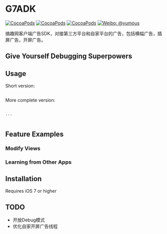 # G7ADK

[![CocoaPods](https://img.shields.io/cocoapods/v/FLEX.svg)](http://cocoapods.org/?q=G7ADK)
 [![CocoaPods](https://img.shields.io/cocoapods/l/FLEX.svg)](https://github.com/gao7ios/G7ADK/blob/master/LICENSE)
 [![CocoaPods](https://img.shields.io/cocoapods/p/FLEX.svg)]()
 [![Weibo: @yumous](https://img.shields.io/badge/contact-@aboutios-blue.svg?style=flat)](http://weibo.com/aboutios)

搞趣网客户端广告SDK，对接第三方平台和自家平台的广告，包括横幅广告，插屏广告，开屏广告。

## Give Yourself Debugging Superpowers

## Usage


Short version:

```objc

```

More complete version:

```objc

...


```

## Feature Examples
### Modify Views

### Learning from Other Apps


## Installation
Requires iOS 7 or higher

## TODO
- 开放Debug模式
- 优化自家开屏广告线程
